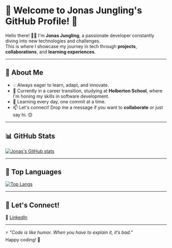 # 🌟 Welcome to Jonas Jungling's GitHub Profile! 👋

Hello there! 👨‍💻 I'm **Jonas Jungling**, a passionate developer constantly diving into new technologies and challenges.  
This is where I showcase my journey in tech through **projects**, **collaborations**, and **learning experiences**.

---

## 🚀 About Me

- 💡 Always eager to learn, adapt, and innovate.  
- 🔄 Currently in a career transition, studying at **Holberton School**, where I'm honing my skills in software development.  
- 🌱 Learning every day, one commit at a time.  
- 📫 Let's connect! Drop me a message if you want to **collaborate** or just say hi. 😊

---

## 📊 GitHub Stats

[![Jonas's GitHub stats](https://github-readme-stats.vercel.app/api?username=jonas-jungling&hide=contribs,prs&show_icons=true&theme=radical)](https://github.com/jonas-jungling/github-readme-stats)

---

## 🧰 Top Languages

[![Top Langs](https://github-readme-stats.vercel.app/api/top-langs/?username=jonas-jungling&layout=compact&theme=radical)](https://github.com/jonas-jungling/github-readme-stats)

---

## 🤝 Let's Connect!

💼 [LinkedIn](https://www.linkedin.com/in/jonas-jungling)  

---

⚡ *"Code is like humor. When you have to explain it, it’s bad."*  
Happy coding! 🚀
